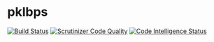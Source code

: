 # pklbps

[![Build Status](https://scrutinizer-ci.com/g/yogaiw/ikanmas-bps/badges/build.png?b=main)](https://scrutinizer-ci.com/g/yogaiw/ikanmas-bps/build-status/main)
[![Scrutinizer Code Quality](https://scrutinizer-ci.com/g/yogaiw/ikanmas-bps/badges/quality-score.png?b=main)](https://scrutinizer-ci.com/g/yogaiw/ikanmas-bps/?branch=main)
[![Code Intelligence Status](https://scrutinizer-ci.com/g/yogaiw/ikanmas-bps/badges/code-intelligence.svg?b=main)](https://scrutinizer-ci.com/code-intelligence)
